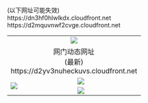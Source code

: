 ﻿<table>
  <tr></tr>
  <tr><td colspan=2 align=center><img src="https://d2yv3nuheckuvs.cloudfront.net/Up/oGate.jpg" /></td></tr>
  <tr><td colspan=2 align=center>网门动态网址<br/>(最新)
<br>https://d2yv3nuheckuvs.cloudfront.net
    </td>
  </tr>
  <tr>
    <td rowspan=2><a href="https://d2yv3nuheckuvs.cloudfront.net/ogUP.aspx?name=WJ.mp4&count=SP:1,480P:1" target="_blank"><img src="https://d2yv3nuheckuvs.cloudfront.net/Up/WJ.jpg" /></a></td>
    <td><a href="https://d2yv3nuheckuvs.cloudfront.net/ogUP.aspx?name=11DKC.mp4&count=2:4,1:16" target="_blank"><img src="https://d2yv3nuheckuvs.cloudfront.net/Up/11DKC.jpg" /></a></td> 
  </tr>
  <tr>
    <td><a href="https://d2yv3nuheckuvs.cloudfront.net/ogUP.aspx?name=LRSH.mp4&count=W:13,2:10" target="_blank"><img src="https://d2yv3nuheckuvs.cloudfront.net/Up/LRSH.jpg" /></a></td>
  </tr>
  <tr>(以下网址可能失效)
<br>https://dn3hf0hlwlkdx.cloudfront.net
<br>https://d2mquvnwf2cvge.cloudfront.net
    </td>
  </tr>
</table>
